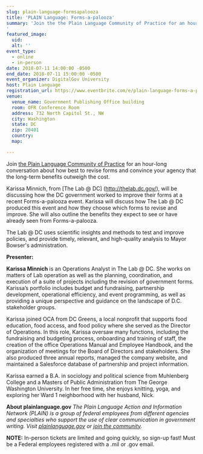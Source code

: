 ```yaml
---
slug: plain-language-formsapalooza
title: 'PLAIN Language: Forms-a-palooza'
summary: 'Join the the Plain Language Community of Practice for an hour-long conversation about how best to revise forms and convince your agency that the long-term benefits outweigh the cost&#46;
'
featured_image: 
  uid: 
  alt: ''
event_type: 
  - online
  - in-person
date: 2018-07-11 14:00:00 -0500
end_date: 2018-07-11 15:00:00 -0500
event_organizer: DigitalGov University
host: Plain Language
registration_url: https://www.eventbrite.com/e/plain-language-forms-a-palooza-registration-47482334942 
venue: 
  venue_name: Government Publishing Office building
  room: OFR Conference Room
  address: 732 North Capitol St., NW
  city: Washington
  state: DC
  zip: 20401
  country: 
  map: 

---
```


Join [the Plain Language Community of Practice](https://www.digitalgov.gov/communities/plain-language/) for an hour-long conversation about how best to revise forms and convince your agency that the long-term benefits outweigh the cost.

Karissa Minnich, from [The Lab @ DC] (http://thelab.dc.gov/), will be discussing how the DC government worked to improve their forms at a recent Forms-a-palooza event. Karissa will discuss how The Lab @ DC produced this event and how they choose which forms to revise and improve.  She will also outline the benefits they expect to see or have already seen from Forms-a-palooza. 

The Lab @ DC uses scientific insights and methods to test and improve policies, and provide timely, relevant, and high-quality analysis to Mayor Bowser's administration. 

**Presenter:**

**Karissa Minnich** is an Operations Analyst in The Lab @ DC. She works on matters of Lab operation as well as the planning, coordination, and execution of a suite of projects including the revision of government forms. Karissa’s portfolio includes budget and fundraising, partnership development, operational efficiency, and event programming, as well as providing a unique perspective and guidance on the landscape of D.C. stakeholder groups.

Karissa joined OCA from DC Greens, a local nonprofit that supports food education, food access, and food policy where she served as the Director of Operations. In this role, Karissa oversaw many functions, including the fundraising and budgeting process, onboarding and training of staff, the creation of the office Operations Manual and Employee Handbook, and the organization of meetings for the Board of Directors and stakeholders. She also produced three annual reports, managed the company website, and maintained a Salesforce database of partnership and project information.

Karissa earned a B.A. in sociology and political science from Muhlenberg College and a Masters of Public Administration from The George Washington University. In her free time, she enjoys knitting, yoga, and exploring her Ward 1 neighborhood with her husband, Nick.

**About plainlanguage.gov**
_The Plain Language Action and Information Network (PLAIN) is a group of federal employees from different agencies and specialties who support the use of clear communication in government writing. Visit [plainlanguage.gov](https://www.plainlanguage.gov/) or [join the community](https://www.digitalgov.gov/communities/plain-language/)._

**NOTE:** In-person tickets are limited and going quickly, so sign-up fast! Must be a Federal employees registered with a .mil or .gov email.

